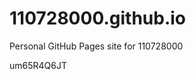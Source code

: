 # 110728000.github.io
Personal GitHub Pages site for 110728000



































um65R4Q6JT
